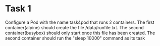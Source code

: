 # Task 1
Configure a Pod with the name task4pod that runs 2 containers. The first container(alpine) should create the file /data/runfile.txt. The second container(busybox) should only start once this file has been created. The second container should run the "sleep 10000" command as its task